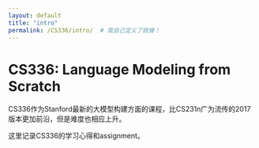 ```yaml
---
layout: default
title: "intro"
permalink: /CS336/intro/  # 我自己定义了链接！
---
```


# CS336: Language Modeling from Scratch

CS336作为Stanford最新的大模型构建方面的课程，比CS231n广为流传的2017版本更加前沿，但是难度也相应上升。

这里记录CS336的学习心得和assignment。